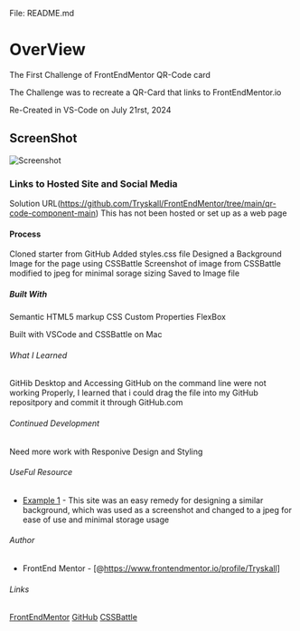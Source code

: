 File: README.md

# OverView

The First Challenge of FrontEndMentor
QR-Code card

The Challenge was to recreate a QR-Card that links to FrontEndMentor.io

Re-Created in VS-Code on July 21rst, 2024

## ScreenShot
![Screenshot](./images/Screenshot.jpeg)

### Links to Hosted Site and Social Media

Solution URL(https://github.com/Tryskall/FrontEndMentor/tree/main/qr-code-component-main)
This has not been hosted or set up as a web page

#### Process

Cloned starter from GitHub
Added styles.css file
Designed a Background Image for the page using CSSBattle
    Screenshot of image from CSSBattle modified to jpeg for minimal sorage sizing
    Saved to Image file

##### Built With

Semantic HTML5 markup
CSS Custom Properties
FlexBox


Built with VSCode and CSSBattle on Mac

###### What I Learned

GitHib Desktop and Accessing GitHub on the command line were not working Properly, I learned
    that i could drag the file into my GitHub repositpory and commit it through GitHub.com

###### Continued Development

Need more work with Responive Design and Styling

###### UseFul Resource

- [Example 1](https:CSSBattle.com) - This site was an easy remedy for designing a similar background,
        which was used as a screenshot and changed to a jpeg for ease of use and minimal storage usage

###### Author

- FrontEnd Mentor - [@https://www.frontendmentor.io/profile/Tryskall]

###### Links

[FrontEndMentor](https://frontendmentor.io)
[GitHub](https://github.com)
[CSSBattle](https://CSSBattle.com)
